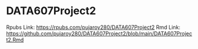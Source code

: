 # DATA607Project2

Rpubs Link: https://rpubs.com/pujaroy280/DATA607Project2
Rmd Link: https://github.com/pujaroy280/DATA607Project2/blob/main/DATA607Project2.Rmd

